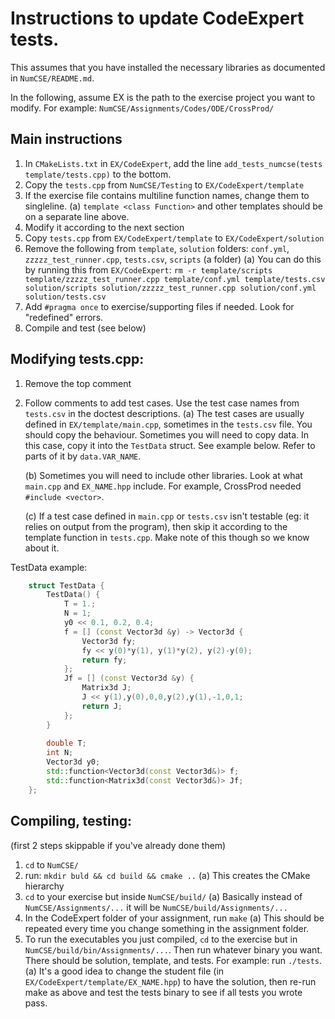 # Instructions to update CodeExpert tests.

This assumes that you have installed the necessary libraries
as documented in `NumCSE/README.md`.

In the following, assume EX is the path to the exercise
project you want to modify. For example: 
	`NumCSE/Assignments/Codes/ODE/CrossProd/`

## Main instructions
1. In `CMakeLists.txt` in `EX/CodeExpert`, add the 
line `add_tests_numcse(tests template/tests.cpp)` to the bottom.
2. Copy the `tests.cpp` from `NumCSE/Testing` to `EX/CodeExpert/template`
3. If the exercise file contains multiline function names, change 
them to singleline.
	(a) `template <class Function>` and other templates should be on a
	separate line above.
4. Modify it according to the next section
5. Copy `tests.cpp` from `EX/CodeExpert/template` to
`EX/CodeExpert/solution`
6. Remove the following from `template`, `solution` folders:
`conf.yml`, `zzzzz_test_runner.cpp`, `tests.csv`, `scripts` (a folder)
	(a) You can do this by running this from `EX/CodeExpert`: 
	`rm -r template/scripts template/zzzzz_test_runner.cpp template/conf.yml template/tests.csv solution/scripts solution/zzzzz_test_runner.cpp solution/conf.yml solution/tests.csv`
7. Add `#pragma once` to exercise/supporting files if needed.
Look for "redefined" errors.
8. Compile and test (see below)

## Modifying tests.cpp: 
1. Remove the top comment
2. Follow comments to add test cases. Use the test case names
from `tests.csv` in the doctest descriptions. 
	(a) The test cases are usually defined in `EX/template/main.cpp`, 
	sometimes in the `tests.csv` file. You should copy the behaviour.
	Sometimes you will need to copy data. In this case, 
	copy it into the `TestData` struct. See example below.
	Refer to parts of it by `data.VAR_NAME`.
	
	(b) Sometimes you will need to include other libraries. 
	Look at what `main.cpp` and `EX_NAME.hpp` include. 
	For example, CrossProd needed `#include <vector>`. 
	
	(c) If a test case defined in `main.cpp` or `tests.csv` isn't
	testable (eg: it relies on output from the program), then 
	skip it according to the template function in `tests.cpp`.
	Make note of this though so we know about it.
	
TestData example: 
``` cpp
	struct TestData {
		TestData() {
			T = 1.;
			N = 1;
			y0 << 0.1, 0.2, 0.4;
			f = [] (const Vector3d &y) -> Vector3d {
				Vector3d fy;
				fy << y(0)*y(1), y(1)*y(2), y(2)-y(0);
				return fy;
			};
			Jf = [] (const Vector3d &y) {
				Matrix3d J;
				J << y(1),y(0),0,0,y(2),y(1),-1,0,1;
				return J;
			};
		}
		
		double T;
		int N;
		Vector3d y0;
		std::function<Vector3d(const Vector3d&)> f;
		std::function<Matrix3d(const Vector3d&)> Jf;
	};
```
	
## Compiling, testing: 
(first 2 steps skippable if you've already done them)
1. `cd` to `NumCSE/`
2. run: `mkdir buld && cd build && cmake ..`
	(a) This creates the CMake hierarchy
3. `cd` to your exercise but inside `NumCSE/build/`
	(a) Basically instead of `NumCSE/Assignments/...` it will be
	`NumCSE/build/Assignments/...`
4. In the CodeExpert folder of your assignment, run `make`
	(a) This should be repeated every time you change something
	in the assignment folder.
5. To run the executables you just compiled, `cd` to the exercise
but in `NumCSE/build/bin/Assignments/...`. Then run whatever
binary you want. There should be solution, template, and tests.
For example: run `./tests`.
	(a) It's a good idea to change the student file
	(in `EX/CodeExpert/template/EX_NAME.hpp`) to have the solution,
	then re-run make as above and test the tests binary to see
	if all tests you wrote pass. 

